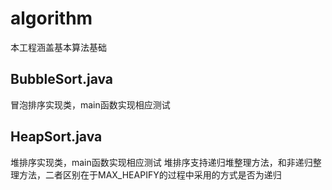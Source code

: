 # algorithm
本工程涵盖基本算法基础
## BubbleSort.java
冒泡排序实现类，main函数实现相应测试

## HeapSort.java
堆排序实现类，main函数实现相应测试
堆排序支持递归堆整理方法，和非递归整理方法，二者区别在于MAX_HEAPIFY的过程中采用的方式是否为递归
